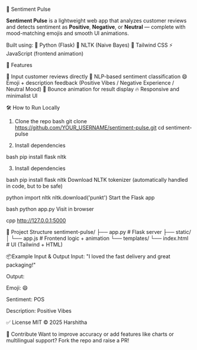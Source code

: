 🎯 Sentiment Pulse

**Sentiment Pulse** is a lightweight web app that analyzes customer reviews and detects sentiment as **Positive**, **Negative**, or **Neutral** — complete with mood-matching emojis and smooth UI animations.

Built using:
🐍 Python (Flask)
🧠 NLTK (Naive Bayes)
🎨 Tailwind CSS
⚡ JavaScript (frontend animation)

🚀 Features

📝 Input customer reviews directly
🤖 NLP-based sentiment classification
😄 Emoji + description feedback (Positive Vibes / Negative Experience / Neutral Mood)
💫 Bounce animation for result display
🔥 Responsive and minimalist UI


🛠️ How to Run Locally

1. Clone the repo
   bash
   git clone https://github.com/YOUR_USERNAME/sentiment-pulse.git
   cd sentiment-pulse

2. Install dependencies

bash
pip install flask nltk

3. Install dependencies

bash
pip install flask nltk
Download NLTK tokenizer
(automatically handled in code, but to be safe)

python
import nltk
nltk.download('punkt')
Start the Flask app

bash
python app.py
Visit in browser

cpp
http://127.0.0.1:5000

📁 Project Structure
sentiment-pulse/
├── app.py                  # Flask server
├── static/
│   └── app.js              # Frontend logic + animation
└── templates/
    └── index.html          # UI (Tailwind + HTML)

📦Example Input & Output
Input:
"I loved the fast delivery and great packaging!"

Output:

Emoji: 😄

Sentiment: POS

Description: Positive Vibes

✅ License
MIT © 2025 Harshitha

🌟 Contribute
Want to improve accuracy or add features like charts or multilingual support? Fork the repo and raise a PR!









